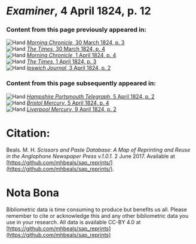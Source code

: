 # *Examiner*, 4 April 1824, p. 12  
  
### Content from this page previously appeared in:  
![Hand](http://scissorsandpaste.net/wp-content/uploads/2017/06/smallhandpointer.png) [*Morning Chronicle*, 30 March 1824, p. 3](https://mhbeals.github.io/sap_html/Morning-Chronicle/Morning-Chronicle-30-March-1824-p-3)  
![Hand](http://scissorsandpaste.net/wp-content/uploads/2017/06/smallhandpointer.png) [*The Times*, 30 March 1824, p. 4](https://mhbeals.github.io/sap_html/The-Times/The-Times-30-March-1824-p-4)  
![Hand](http://scissorsandpaste.net/wp-content/uploads/2017/06/smallhandpointer.png) [*Morning Chronicle*, 1 April 1824, p. 4](https://mhbeals.github.io/sap_html/Morning-Chronicle/Morning-Chronicle-1-April-1824-p-4)  
![Hand](http://scissorsandpaste.net/wp-content/uploads/2017/06/smallhandpointer.png) [*The Times*, 1 April 1824, p. 3](https://mhbeals.github.io/sap_html/The-Times/The-Times-1-April-1824-p-3)  
![Hand](http://scissorsandpaste.net/wp-content/uploads/2017/06/smallhandpointer.png) [*Ipswich Journal*, 3 April 1824, p. 2](https://mhbeals.github.io/sap_html/Ipswich-Journal/Ipswich-Journal-3-April-1824-p-2)  
  
### Content from this page subsequently appeared in:  
![Hand](http://scissorsandpaste.net/wp-content/uploads/2017/06/smallhandpointer.png) [*Hampshire Portsmouth Telegraph*, 5 April 1824, p. 2](https://mhbeals.github.io/sap_html/Hampshire-Portsmouth-Telegraph/Hampshire-Portsmouth-Telegraph-5-April-1824-p-2)  
![Hand](http://scissorsandpaste.net/wp-content/uploads/2017/06/smallhandpointer.png) [*Bristol Mercury*, 5 April 1824, p. 4](https://mhbeals.github.io/sap_html/Bristol-Mercury/Bristol-Mercury-5-April-1824-p-4)  
![Hand](http://scissorsandpaste.net/wp-content/uploads/2017/06/smallhandpointer.png) [*Liverpool Mercury*, 9 April 1824, p. 2](https://mhbeals.github.io/sap_html/Liverpool-Mercury/Liverpool-Mercury-9-April-1824-p-2)  


# Citation: 

Beals. M. H. *Scissors and Paste Database: A Map of Reprinting and Reuse in the Anglophone Newspaper Press v.1.0.1.* 2 June 2017. Available at [https://github.com/mhbeals/sap_reprints/](https://github.com/mhbeals/sap_reprints/). 

# Nota Bona

Bibliometric data is time consuming to produce but benefits us all. Please remember to cite or acknowledge this and any other bibliometric data you use in your research. All data is available CC-BY 4.0 at [https://github.com/mhbeals/sap_reprints](https://github.com/mhbeals/sap_reprints)